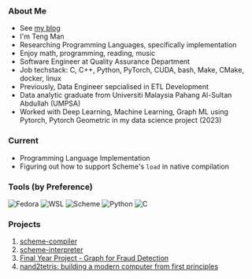 <!--
**taimoon/taimoon** is a ✨ _special_ ✨ repository because its `README.md` (this file) appears on your GitHub profile.

Here are some ideas to get you started:

- 🔭 I’m currently working on ...
- 🌱 I’m currently learning ...
- 👯 I’m looking to collaborate on ...
- 🤔 I’m looking for help with ...
- 💬 Ask me about ...
- 📫 How to reach me: ...
- 😄 Pronouns: ...
- ⚡ Fun fact: ...
-->
### About Me
- See [my blog](https://tengman.moe/en/about/about.html)
- I'm Teng Man
- Researching Programming Languages, specifically implementation
- Enjoy math, programming, reading, music
- Software Engineer at Quality Assurance Department
- Job techstack: C, C++, Python, PyTorch, CUDA, bash, Make, CMake, docker, linux
- Previously, Data Engineer sepcialised in ETL Development
- Data analytic graduate from Universiti Malaysia Pahang Al-Sultan Abdullah (UMPSA)
- Worked with Deep Learning, Machine Learning, Graph ML using Pytorch, Pytorch Geometric in my data science project (2023)

### Current
- Programming Language Implementation
- Figuring out how to support Scheme's `load` in native compilation

### Tools (by Preference)
![Fedora](https://img.shields.io/badge/Fedora-294172?style=for-the-badge&logo=fedora&logoColor=white)
![WSL](https://img.shields.io/badge/-WSL-inactive?style=for-the-badge)
![Scheme](https://img.shields.io/badge/-Scheme-inactive?style=for-the-badge)
![Python](https://img.shields.io/badge/python-3670A0?style=for-the-badge&logo=python&logoColor=ffdd54)
![C](https://img.shields.io/badge/c-%2300599C.svg?style=for-the-badge&logo=c&logoColor=white)

### Projects
1. [scheme-compiler](https://github.com/taimoon/scheme-compiler)
2. [scheme-interpreter](https://github.com/taimoon/scheme-interpreter)
3. [Final Year Project - Graph for Fraud Detection](https://github.com/taimoon/graph-for-fraud-detection)
4. [nand2tetris: building a modern computer from first principles](https://github.com/taimoon/nand2tetris)
